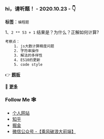 <!--
**szjxxy/szjxxy** is a ✨ _special_ ✨ repository because its `README.md` (this file) appears on your GitHub profile.

Here are some ideas to get you started:

- 🔭 I’m currently working on ...
- 🌱 I’m currently learning ...
- 👯 I’m looking to collaborate on ...
- 🤔 I’m looking for help with ...
- 💬 Ask me about ...
- 📫 How to reach me: ...
- 😄 Pronouns: ...
- ⚡ Fun fact: ...
-->

### hi，请听题！ - 2020.10.23 -  👇

**标签**：`编程题`

1、`2 ** 53 + 1` 结果是？为什么？正解如何计算?

```html
考察点：
    1. js大数计算精度问题
    2. 字符串操作
    3. 解法的多样性
    4. ES10的更新
    5. code style
```



 👉   **[题板](https://github.com/szjxxy/fe-happy-interview/issues/2)**

🚀    **[更多](https://github.com/szjxxy/fe-happy-interview/issues)**
### Follow Me 🕸

- [个人网站](http://fe.teachclass.cn/)
- [知乎](http://fe.teachclass.cn/)
- [掘金](http://fe.teachclass.cn/)
- [微信公众号 -【乘风破浪大前端】](http://fe.teachclass.cn/)
